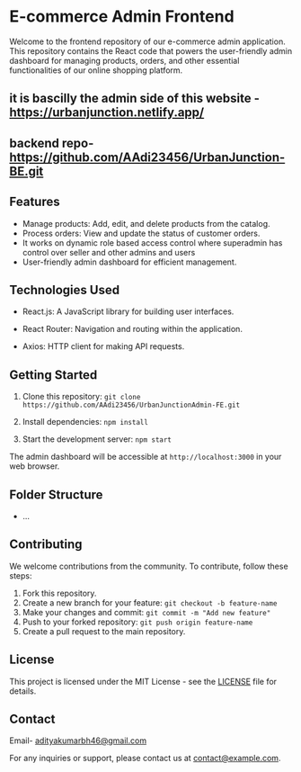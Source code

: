 # E-commerce Admin Frontend

Welcome to the frontend repository of our e-commerce admin application. This repository contains the React code that powers the user-friendly admin dashboard for managing products, orders, and other essential functionalities of our online shopping platform.

## it is bascilly the admin side of this website - https://urbanjunction.netlify.app/ 

## backend repo-https://github.com/AAdi23456/UrbanJunction-BE.git

## Features

- Manage products: Add, edit, and delete products from the catalog.
- Process orders: View and update the status of customer orders.
-  It works on dynamic role based access control where superadmin has control over seller and other admins and users
- User-friendly admin dashboard for efficient management.


## Technologies Used

- React.js: A JavaScript library for building user interfaces.

- React Router: Navigation and routing within the application.
- Axios: HTTP client for making API requests.


## Getting Started

1. Clone this repository: `git clone https://github.com/AAdi23456/UrbanJunctionAdmin-FE.git`

2. Install dependencies: `npm install`
3. Start the development server: `npm start`

The admin dashboard will be accessible at `http://localhost:3000` in your web browser.

## Folder Structure


  - ...

## Contributing

We welcome contributions from the community. To contribute, follow these steps:

1. Fork this repository.
2. Create a new branch for your feature: `git checkout -b feature-name`
3. Make your changes and commit: `git commit -m "Add new feature"`
4. Push to your forked repository: `git push origin feature-name`
5. Create a pull request to the main repository.

## License

This project is licensed under the MIT License - see the [LICENSE](LICENSE) file for details.

## Contact
Email- adityakumarbh46@gmail.com

For any inquiries or support, please contact us at contact@example.com.

